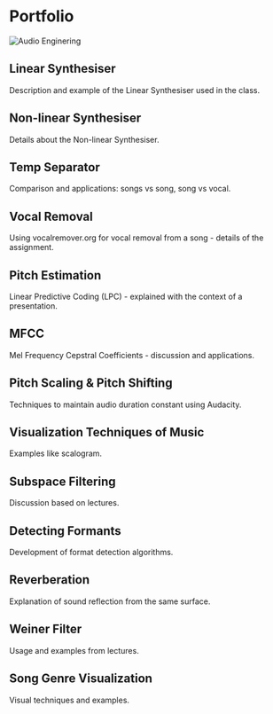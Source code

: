 # Portfolio

![Audio Enginering](https://www.google.com/imgres?q=audio%20engineering%20wallpaper&imgurl=https%3A%2F%2Ft3.ftcdn.net%2Fjpg%2F07%2F23%2F84%2F46%2F360_F_723844682_y7BC4oYUIVegm2qUXvSrW6GGDOwMuocz.jpg&imgrefurl=https%3A%2F%2Fstock.adobe.com%2Fsearch%3Fk%3D%2522audio%2Bengineer%2522&docid=sSRlOQYT5iM1LM&tbnid=icI6WK7dIHg8PM&vet=12ahUKEwj994PRpJCGAxUqh68BHWNyAOAQM3oECFIQAA..i&w=643&h=360&hcb=2&ved=2ahUKEwj994PRpJCGAxUqh68BHWNyAOAQM3oECFIQAA)


## Linear Synthesiser
Description and example of the Linear Synthesiser used in the class.


## Non-linear Synthesiser
Details about the Non-linear Synthesiser.

## Temp Separator
Comparison and applications: songs vs song, song vs vocal.

## Vocal Removal
Using vocalremover.org for vocal removal from a song - details of the assignment.

## Pitch Estimation
Linear Predictive Coding (LPC) - explained with the context of a presentation.

## MFCC
Mel Frequency Cepstral Coefficients - discussion and applications.

## Pitch Scaling & Pitch Shifting
Techniques to maintain audio duration constant using Audacity.

## Visualization Techniques of Music
Examples like scalogram.

## Subspace Filtering
Discussion based on lectures.

## Detecting Formants
Development of format detection algorithms.

## Reverberation
Explanation of sound reflection from the same surface.

## Weiner Filter
Usage and examples from lectures.

## Song Genre Visualization
Visual techniques and examples.
